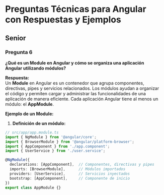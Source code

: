 # Preguntas Técnicas para Angular con Respuestas y Ejemplos

## Senior

### Pregunta 6  
**¿Qué es un Module en Angular y cómo se organiza una aplicación Angular utilizando módulos?**

**Respuesta:**  
Un **Module** en Angular es un contenedor que agrupa componentes, directivas, pipes y servicios relacionados. Los módulos ayudan a organizar el código y permiten cargar y administrar las funcionalidades de una aplicación de manera eficiente. Cada aplicación Angular tiene al menos un módulo: el **AppModule**.

**Ejemplo de un Module:**

1. **Definición de un módulo:**

```typescript
// src/app/app.module.ts
import { NgModule } from '@angular/core';
import { BrowserModule } from '@angular/platform-browser';
import { AppComponent } from './app.component';
import { UserService } from './user.service';

@NgModule({
  declarations: [AppComponent],  // Componentes, directivas y pipes
  imports: [BrowserModule],      // Módulos importados
  providers: [UserService],      // Servicios inyectados
  bootstrap: [AppComponent],     // Componente de inicio
})
export class AppModule {}
